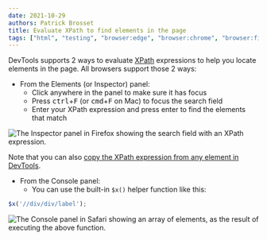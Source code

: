 ```yaml
---
date: 2021-10-29
authors: Patrick Brosset
title: Evaluate XPath to find elements in the page
tags: ["html", "testing", "browser:edge", "browser:chrome", "browser:firefox", "browser:safari"]
---
```

DevTools supports 2 ways to evaluate [XPath](https://developer.mozilla.org/en-US/docs/Web/XPath) expressions to help you locate elements in the page. All browsers support those 2 ways:

* From the Elements (or Inspector) panel:
  * Click anywhere in the panel to make sure it has focus
  * Press <kbd>ctrl</kbd>+<kbd>F</kbd> (or <kbd>cmd</kbd>+<kbd>F</kbd> on Mac) to focus the search field
  * Enter your XPath expression and press enter to find the elements that match

![The Inspector panel in Firefox showing the search field with an XPath expression.](../../assets/img/evaluate-xpath-1.png)

Note that you can also [copy the XPath expression from any element in DevTools](./copy-element-xpath.md).

* From the Console panel:
  * You can use the built-in `$x()` helper function like this:

```javascript
$x('//div/div/label');
```

![The Console panel in Safari showing an array of elements, as the result of executing the above function.](../../assets/img/evaluate-xpath-2.png)
